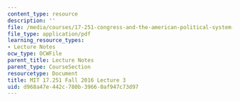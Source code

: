 ```yaml
---
content_type: resource
description: ''
file: /media/courses/17-251-congress-and-the-american-political-system-i-fall-2016/d968a47e442c780b39660af947c73d97_MIT17_251F16_Lec3.pdf
file_type: application/pdf
learning_resource_types:
- Lecture Notes
ocw_type: OCWFile
parent_title: Lecture Notes
parent_type: CourseSection
resourcetype: Document
title: MIT 17.251 Fall 2016 Lecture 3
uid: d968a47e-442c-780b-3966-0af947c73d97
---
```

